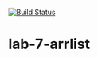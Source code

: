 [![Build Status](https://travis-ci.org/IvanPaseka37/lab-7-arrlist.svg?branch=main)](https://travis-ci.org/IvanPaseka37/lab-7-arrlist)
# lab-7-arrlist
